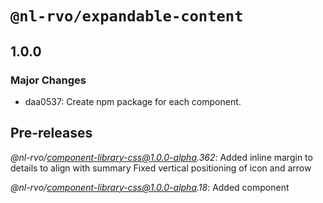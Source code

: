 # `@nl-rvo/expandable-content`

## 1.0.0

### Major Changes

- daa0537: Create npm package for each component.

## Pre-releases

_@nl-rvo/component-library-css@1.0.0-alpha.362_:
Added inline margin to details to align with summary
Fixed vertical positioning of icon and arrow

_@nl-rvo/component-library-css@1.0.0-alpha.18_:
Added component
